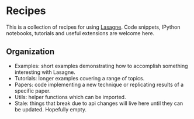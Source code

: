 Recipes
=========

This is a collection of recipes for using [Lasagne](https://github.com/Lasagne/Lasagne). Code snippets, IPython notebooks, tutorials and useful extensions are welcome here.

Organization
------------

* Examples: short examples demonstrating how to accomplish something interesting with Lasagne.
* Tutorials: longer examples covering a range of topics.
* Papers: code implementing a new technique or replicating results of a specific paper.
* Utils: helper functions which can be imported.
* Stale: things that break due to api changes will live here until they can be updated. Hopefully empty.
